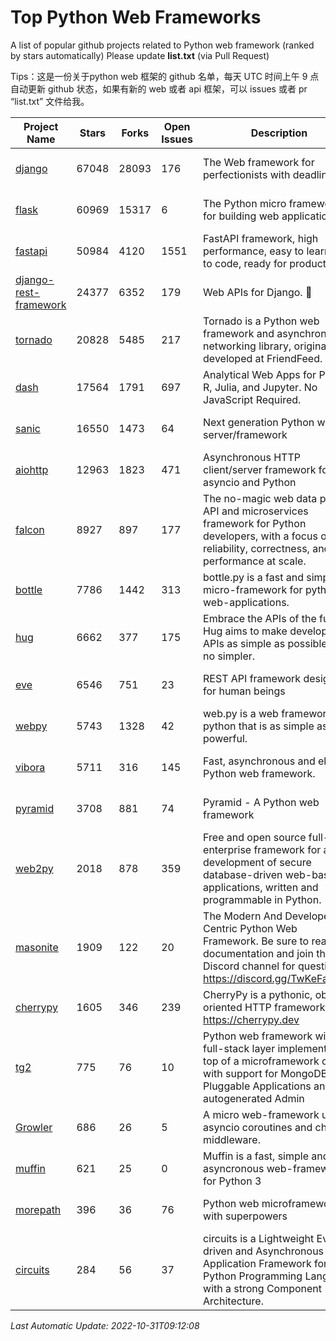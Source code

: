 # Top Python Web Frameworks
A list of popular github projects related to Python web framework (ranked by stars automatically)
Please update **list.txt** (via Pull Request)

Tips：这是一份关于python web 框架的 github 名单，每天 UTC 时间上午 9 点自动更新 github 状态，如果有新的 web 或者 api 框架，可以 issues 或者 pr “list.txt” 文件给我。

| Project Name | Stars | Forks | Open Issues | Description | Last Commit |
| ------------ | ----- | ----- | ----------- | ----------- | ----------- |
| [django](https://github.com/django/django) | 67048 | 28093 | 176 | The Web framework for perfectionists with deadlines. | 2022-10-31 05:35:55 |
| [flask](https://github.com/pallets/flask) | 60969 | 15317 | 6 | The Python micro framework for building web applications. | 2022-10-30 14:55:51 |
| [fastapi](https://github.com/tiangolo/fastapi) | 50984 | 4120 | 1551 | FastAPI framework, high performance, easy to learn, fast to code, ready for production | 2022-10-20 11:15:56 |
| [django-rest-framework](https://github.com/encode/django-rest-framework) | 24377 | 6352 | 179 | Web APIs for Django. 🎸 | 2022-10-20 14:32:25 |
| [tornado](https://github.com/tornadoweb/tornado) | 20828 | 5485 | 217 | Tornado is a Python web framework and asynchronous networking library, originally developed at FriendFeed. | 2022-10-15 15:40:46 |
| [dash](https://github.com/plotly/dash) | 17564 | 1791 | 697 | Analytical Web Apps for Python, R, Julia, and Jupyter. No JavaScript Required. | 2022-10-28 17:23:50 |
| [sanic](https://github.com/sanic-org/sanic) | 16550 | 1473 | 64 | Next generation Python web server/framework | Build fast. Run fast. | 2022-10-27 17:39:17 |
| [aiohttp](https://github.com/aio-libs/aiohttp) | 12963 | 1823 | 471 | Asynchronous HTTP client/server framework for asyncio and Python | 2022-10-30 17:23:34 |
| [falcon](https://github.com/falconry/falcon) | 8927 | 897 | 177 | The no-magic web data plane API and microservices framework for Python developers, with a focus on reliability, correctness, and performance at scale. | 2022-10-30 17:39:06 |
| [bottle](https://github.com/bottlepy/bottle) | 7786 | 1442 | 313 | bottle.py is a fast and simple micro-framework for python web-applications. | 2022-09-05 15:24:52 |
| [hug](https://github.com/hugapi/hug) | 6662 | 377 | 175 | Embrace the APIs of the future. Hug aims to make developing APIs as simple as possible, but no simpler. | 2020-08-10 05:07:26 |
| [eve](https://github.com/pyeve/eve) | 6546 | 751 | 23 | REST API framework designed for human beings | 2022-10-27 09:51:53 |
| [webpy](https://github.com/webpy/webpy) | 5743 | 1328 | 42 | web.py is a web framework for python that is as simple as it is powerful.  | 2022-10-13 07:40:02 |
| [vibora](https://github.com/vibora-io/vibora) | 5711 | 316 | 145 | Fast, asynchronous and elegant Python web framework. | 2019-02-11 10:54:12 |
| [pyramid](https://github.com/Pylons/pyramid) | 3708 | 881 | 74 | Pyramid - A Python web framework | 2022-09-29 23:22:56 |
| [web2py](https://github.com/web2py/web2py) | 2018 | 878 | 359 | Free and open source full-stack enterprise framework for agile development of secure database-driven web-based applications, written and programmable in Python. | 2022-06-04 18:11:51 |
| [masonite](https://github.com/MasoniteFramework/masonite) | 1909 | 122 | 20 | The Modern And Developer Centric Python Web Framework. Be sure to read the documentation and join the Discord channel for questions: https://discord.gg/TwKeFahmPZ | 2022-10-25 00:53:34 |
| [cherrypy](https://github.com/cherrypy/cherrypy) | 1605 | 346 | 239 | CherryPy is a pythonic, object-oriented HTTP framework.      https://cherrypy.dev | 2022-07-17 20:36:25 |
| [tg2](https://github.com/TurboGears/tg2) | 775 | 76 | 10 | Python web framework with full-stack layer implemented on top of a microframework core with support for MongoDB, Pluggable Applications and autogenerated Admin | 2022-10-29 17:51:33 |
| [Growler](https://github.com/pyGrowler/Growler) | 686 | 26 | 5 | A micro web-framework using asyncio coroutines and chained middleware. | 2020-03-08 07:51:41 |
| [muffin](https://github.com/klen/muffin) | 621 | 25 | 0 | Muffin is a fast, simple and asyncronous web-framework for Python 3 | 2022-08-12 08:22:55 |
| [morepath](https://github.com/morepath/morepath) | 396 | 36 | 76 | Python web microframework with superpowers | 2022-05-29 18:09:39 |
| [circuits](https://github.com/circuits/circuits) | 284 | 56 | 37 | circuits is a Lightweight Event driven and Asynchronous Application Framework for the Python Programming Language with a strong Component Architecture. | 2021-11-04 22:25:25 |

*Last Automatic Update: 2022-10-31T09:12:08*